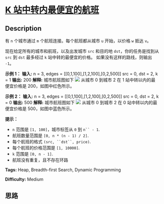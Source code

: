 # [K 站中转内最便宜的航班][title]

## Description

有 `n` 个城市通过 `m` 个航班连接。每个航班都从城市 `u` 开始，以价格 `w` 抵达 `v`。

现在给定所有的城市和航班，以及出发城市 `src` 和目的地 `dst`，你的任务是找到从 `src` 到 `dst` 最多经过 `k`
站中转的最便宜的价格。 如果没有这样的路线，则输出 `-1`。



**示例 1：**
            **输入:**     n = 3, edges = [[0,1,100],[1,2,100],[0,2,500]]    src = 0, dst = 2, k = 1    **输出:** 200    **解释:**     城市航班图如下    ![](https://s3-lc-upload.s3.amazonaws.com/uploads/2018/02/16/995.png)        从城市 0 到城市 2 在 1 站中转以内的最便宜价格是 200，如图中红色所示。

**示例 2：**
            **输入:**     n = 3, edges = [[0,1,100],[1,2,100],[0,2,500]]    src = 0, dst = 2, k = 0    **输出:** 500    **解释:**     城市航班图如下    ![](https://s3-lc-upload.s3.amazonaws.com/uploads/2018/02/16/995.png)        从城市 0 到城市 2 在 0 站中转以内的最便宜价格是 500，如图中蓝色所示。



**提示：**

  * `n` 范围是 `[1, 100]`，城市标签从 `0` 到 `n`` - 1`.
  * 航班数量范围是 `[0, n * (n - 1) / 2]`.
  * 每个航班的格式 `(src, ``dst``, price)`.
  * 每个航班的价格范围是 `[1, 10000]`.
  * `k` 范围是 `[0, n - 1]`.
  * 航班没有重复，且不存在环路


**Tags:** Heap, Breadth-first Search, Dynamic Programming

**Difficulty:** Medium

## 思路

[title]: https://leetcode-cn.com/problems/cheapest-flights-within-k-stops
